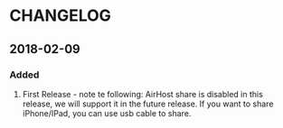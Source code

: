 # CHANGELOG
## 2018-02-09

### Added

1. First Release - note te following: 
AirHost share is disabled in this release, we will support it in the future release. If you want to share iPhone/IPad, you can use usb cable to share.
